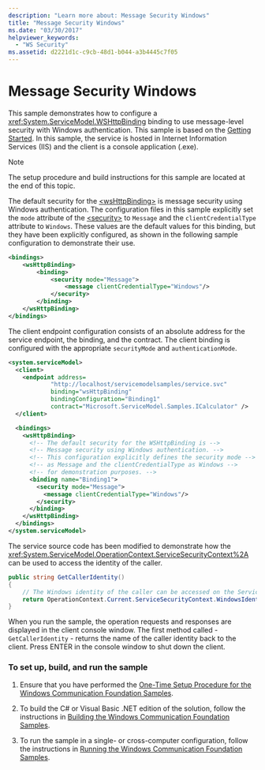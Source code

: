 ```yaml
---
description: "Learn more about: Message Security Windows"
title: "Message Security Windows"
ms.date: "03/30/2017"
helpviewer_keywords:
  - "WS Security"
ms.assetid: d2221d1c-c9cb-48d1-b044-a3b4445c7f05
---
```

# Message Security Windows

This sample demonstrates how to configure a <xref:System.ServiceModel.WSHttpBinding> binding to use message-level security with Windows authentication. This sample is based on the [Getting Started](getting-started-sample.md). In this sample, the service is hosted in Internet Information Services (IIS) and the client is a console application (.exe).

> [!NOTE]
> The setup procedure and build instructions for this sample are located at the end of this topic.

The default security for the [\<wsHttpBinding>](../../configure-apps/file-schema/wcf/wshttpbinding.md) is message security using Windows authentication. The configuration files in this sample explicitly set the `mode` attribute of the [\<security>](../../configure-apps/file-schema/wcf/security-of-wshttpbinding.md) to `Message` and the `clientCredentialType` attribute to `Windows`. These values are the default values for this binding, but they have been explicitly configured, as shown in the following sample configuration to demonstrate their use.

```xml
<bindings>
    <wsHttpBinding>
        <binding>
            <security mode="Message">
                <message clientCredentialType="Windows"/>
            </security>
        </binding>
    </wsHttpBinding>
</bindings>
```

The client endpoint configuration consists of an absolute address for the service endpoint, the binding, and the contract. The client binding is configured with the appropriate `securityMode` and `authenticationMode`.

```xml
<system.serviceModel>
  <client>
    <endpoint address=
            "http://localhost/servicemodelsamples/service.svc"
            binding="wsHttpBinding"
            bindingConfiguration="Binding1"
            contract="Microsoft.ServiceModel.Samples.ICalculator" />
  </client>

  <bindings>
    <wsHttpBinding>
      <!-- The default security for the WSHttpBinding is -->
      <!-- Message security using Windows authentication. -->
      <!-- This configuration explicitly defines the security mode -->
      <!-- as Message and the clientCredentialType as Windows -->
      <!-- for demonstration purposes. -->
      <binding name="Binding1">
        <security mode="Message">
          <message clientCredentialType="Windows"/>
        </security>
      </binding>
    </wsHttpBinding>
  </bindings>
</system.serviceModel>
```

The service source code has been modified to demonstrate how the <xref:System.ServiceModel.OperationContext.ServiceSecurityContext%2A> can be used to access the identity of the caller.

```csharp
public string GetCallerIdentity()
{
    // The Windows identity of the caller can be accessed on the ServiceSecurityContext.WindowsIdentity.
    return OperationContext.Current.ServiceSecurityContext.WindowsIdentity.Name;
}
```

When you run the sample, the operation requests and responses are displayed in the client console window. The first method called - `GetCallerIdentity` - returns the name of the caller identity back to the client. Press ENTER in the console window to shut down the client.

### To set up, build, and run the sample

1. Ensure that you have performed the [One-Time Setup Procedure for the Windows Communication Foundation Samples](one-time-setup-procedure-for-the-wcf-samples.md).

2. To build the C# or Visual Basic .NET edition of the solution, follow the instructions in [Building the Windows Communication Foundation Samples](building-the-samples.md).

3. To run the sample in a single- or cross-computer configuration, follow the instructions in [Running the Windows Communication Foundation Samples](running-the-samples.md).
